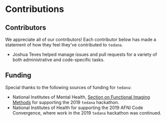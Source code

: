 # Contributions

## Contributors
We appreciate all of our contributors!
Each contributor below has made a statement of how they feel they've contributed to `tedana`.
- Joshua Teves helped manage issues and pull requests for a variety of both administrative and code-specific tasks.

## Funding
Special thanks to the following sources of funding for `tedana`:
- National Institutes of Mental Health, [Section on Functional Imaging Methods](https://fim.nimh.nih.gov) for supporting the 2019 `tedana` hackathon.
- National Institutes of Health for supporting the 2019 AFNI Code Convergence, where work in the 2019 `tedana` hackathon was continued.
